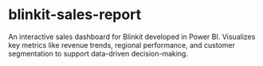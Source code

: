 # blinkit-sales-report
An interactive sales dashboard for Blinkit developed in Power BI. Visualizes key metrics like revenue trends, regional performance, and customer segmentation to support data-driven decision-making.
